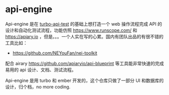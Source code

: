 # api-engine

Api-engine 是在 [turbo-api-test](https://github.com/wecatch/turbo-api-test) 的基础上想打造一个 web 操作流程完成 API 的设计和自动化测试流程，功能仿照 https://www.runscope.com/ 和 https://apiary.io ，但是。。。一个人实在写的心累。国内有团队出品的有很不错的工具比如：

- https://github.com/NEYouFan/nei-toolkit

配合 airary https://github.com/apiaryio/api-blueprint 等工具能非常快速的完成易用的 api 设计、文档、测试流程。

Api-engine 是用 turbo 和 ember 开发的，这个仓库只做了一部分 UI 和数据库的设计，归个档，no more coding.
